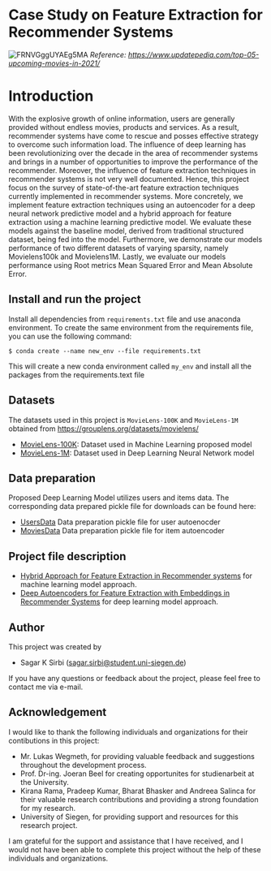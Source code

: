 # Case Study on Feature Extraction for Recommender Systems

![FRNVGggUYAEg5MA](https://user-images.githubusercontent.com/89741376/218879722-22e4d3b6-c86c-4e44-a0c6-571eb9a7019a.jpg)
*Reference: https://www.updatepedia.com/top-05-upcoming-movies-in-2021/*
# Introduction
With the explosive growth of online information, users are generally provided without endless movies, products and services. As a result, recommender systems have come to rescue and posses effective strategy to overcome such information load. The influence of deep learning has been revolutionizing over the decade in the area of recommender systems and brings in a number of opportunities to improve the performance of the recommender. Moreover, the influence of feature extraction techniques in recommender systems is not very well documented. Hence, this project focus on the survey of state-of-the-art feature extraction techniques currently implemented in recommender systems. More concretely, we implement feature extraction techniques using an autoencoder for a deep neural network predictive model and a hybrid approach for feature extraction using a machine learning predictive model. We evaluate these models against the baseline model, derived from traditional structured dataset, being fed into the model. Furthermore, we demonstrate our models performance of two different datasets of varying sparsity, namely Movielens100k and Movielens1M. Lastly, we evaluate our models performance using Root metrics Mean Squared Error and Mean Absolute Error.

## Install and run the project
Install all dependencies from ```requirements.txt``` file and use anaconda environment.
To create the same environment from the requirements file, you can use the following command:

```
$ conda create --name new_env --file requirements.txt
```
This will create a new conda environment called ```my_env``` and install all the packages from the requirements.text file

## Datasets
The datasets used in this project is ```MovieLens-100K``` and ```MovieLens-1M``` obtained from https://grouplens.org/datasets/movielens/

  - [MovieLens-100K](https://files.grouplens.org/datasets/movielens/ml-100k.zip): Dataset used in Machine Learning proposed model
  - [MovieLens-1M](https://files.grouplens.org/datasets/movielens/ml-1m.zip): Dataset used in Deep Learning Neural Network model 

## Data preparation
Proposed Deep Learning Model utilizes users and items data. The corresponding data prepared pickle file for downloads can be found here:
  - [UsersData](https://drive.google.com/file/d/1zdAGWRK4LY1f0FpladJBjWHbozmYbd-8/view?usp=share_link) Data preparation pickle file for user autoenocder
  - [MoviesData](https://drive.google.com/file/d/1B2uOP7YZYpPkP7pJOTRtGR5pdlB5kJlG/view?usp=share_link) Data preparation pickle file for item autoencoder
  
## Project file description
  - [Hybrid Approach for Feature Extraction in Recommender systems](https://github.com/ISG-Siegen/SA_Sagar_Sirbi/tree/main/CASE%20STUDY%20ON%20FEATURE%20EXTRACTION%20FOR%20RECOMMENDER%20SYSTEMS/1.%20FEATURE%20EXTRACTION%20WITH%20DATA%20CLUSTERING) for machine learning model approach.
  - [Deep Autoencoders for Feature Extraction with Embeddings in Recommender Systems](https://github.com/ISG-Siegen/SA_Sagar_Sirbi/tree/main/CASE%20STUDY%20ON%20FEATURE%20EXTRACTION%20FOR%20RECOMMENDER%20SYSTEMS/2.%20DEEP%20AUTOENCODERS%20FOR%20FEATURE%20EXTRACTION) for deep learning model approach.

## Author
This project was created by
  - Sagar K Sirbi (sagar.sirbi@student.uni-siegen.de)

If you have any questions or feedback about the project, please feel free to contact me via e-mail.

## Acknowledgement
I would like to thank the following individuals and organizations for their contibutions in this project:
  - Mr. Lukas Wegmeth, for providing valuable feedback and suggestions throughout the development process.
  - Prof. Dr-ing. Joeran Beel for creating opportunites for studienarbeit at the University.
  - Kirana Rama, Pradeep Kumar, Bharat Bhasker and Andreea Salinca for their valuable research contributions and providing a strong foundation for my research.
  - University of Siegen, for providing support and resources for this research project.

I am grateful for the support and assistance that I have received, and I would not have been able to complete this project without the help of these individuals and organizations.
